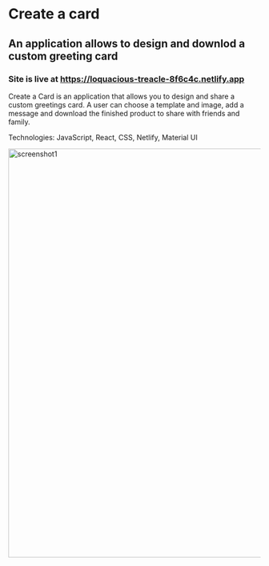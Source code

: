 # Create a card

## An application allows to design and downlod a custom greeting card

### Site is live at <https://loquacious-treacle-8f6c4c.netlify.app>

Create a Card is an application that allows you to design and share a custom greetings card. A user can choose a template and image, add  a message and download the finished product to share with friends and family.

Technologies: JavaScript, React, CSS, Netlify, Material UI

<img width="816" alt="screenshot1" src="https://user-images.githubusercontent.com/84686704/230482114-07022c49-814e-4c7f-a6e8-44c65fb82053.png
" width="300">

